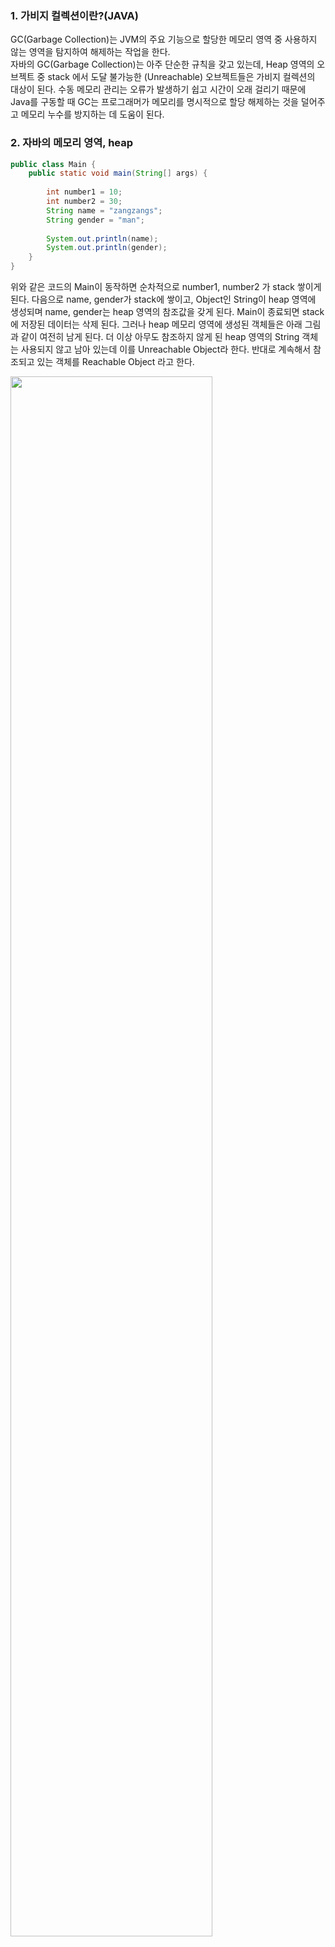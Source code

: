 ### 1. 가비지 컬렉션이란?(JAVA)

GC(Garbage Collection)는 JVM의 주요 기능으로 할당한 메모리 영역 중 사용하지 않는 영역을 탐지하여 해제하는 작업을 한다.  
자바의 GC(Garbage Collection)는 아주 단순한 규칙을 갖고 있는데, Heap 영역의 오브젝트 중 stack 에서 도달 불가능한 (Unreachable) 오브젝트들은 가비지 컬렉션의 대상이 된다.
수동 메모리 관리는 오류가 발생하기 쉽고 시간이 오래 걸리기 때문에 Java를 구동할 때 GC는 프로그래머가 메모리를 명시적으로 할당 해제하는 것을 덜어주고 메모리 누수를 방지하는 데 도움이 된다.

### 2. 자바의 메모리 영역, heap

```java
public class Main {
    public static void main(String[] args) {
        
        int number1 = 10;
        int number2 = 30;
        String name = "zangzangs";
        String gender = "man";
        
        System.out.println(name);
        System.out.println(gender);
    }
}
````

위와 같은 코드의 Main이 동작하면 순차적으로 number1, number2 가 stack 쌓이게 된다.
다음으로 name, gender가 stack에 쌓이고, Object인 String이 heap 영역에 생성되며 name, gender는 heap 영역의 참조값을 갖게 된다.
Main이 종료되면 stack에 저장된 데이터는 삭제 된다. 그러나 heap 메모리 영역에 생성된 객체들은 아래 그림과 같이 여전히 남게 된다.
더 이상 아무도 참조하지 않게 된 heap 영역의 String 객체는 사용되지 않고 남아 있는데 이를 Unreachable Object라 한다. 
반대로 계속해서 참조되고 있는 객체를 Reachable Object 라고 한다.

<img width="80%" src="https://github.com/inchojeong/ihtc_BigData_middle_Assign/issues/1#issue-1723109966"/>
